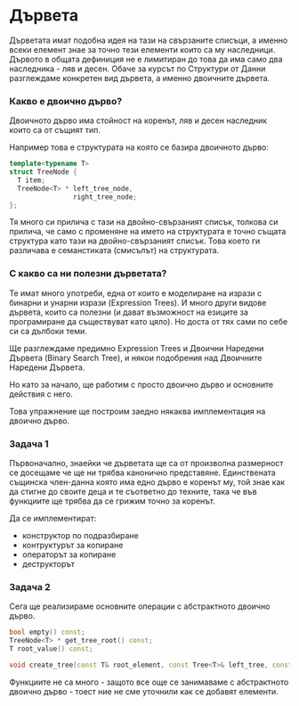 # Дървета
Дърветата имат подобна идея на тази на свързаните списъци, а именно всеки елемент знае за точно тези елементи които са му наследници. Дървото в общата дефиниция не е лимитиран до това да има само два наследника - ляв и десен. Обаче за курсът по Структури от Данни разглеждаме конкретен вид дървета, а именно двоичните дървета.

### Какво е двоично дърво?
Двоичното дърво има стойност на коренът, ляв и десен наследник които са от същият тип.

Например това е структурата на която се базира двоичното дърво:
```c++
template<typename T>
struct TreeNode {
  T item;
  TreeNode<T> * left_tree_node,
                right_tree_node;
};
```

Тя много си прилича с тази на двойно-свързаният списък, толкова си прилича, че само с променяне на името на структурата е точно същата структура като тази на двойно-свързаният списък.
Това което ги различава е семанстиката (смисълът) на структурата.

### С какво са ни полезни дърветата?
Те имат много употреби, една от които е моделиране на изрази с бинарни и унарни изрази (Expression Trees). И много други видове дървета, които са полезни (и дават възможност на езиците за програмиране да съществуват като цяло). Но доста от тях сами по себе си са дълбоки теми.

Ще разглеждаме предимно Expression Trees и Двоични Наредени Дървета (Binary Search Tree), и някои подобрения над Двоичните Наредени Дървета.

Но като за начало, ще работим с просто двоично дърво и основните действия с него.

Това упражнение ще построим заедно някаква имплементация на двоично дърво.

### Задача 1
Първоначално, знаейки че дърветата ще са от произволна размерност се досещаме че ще ни трябва канонично представяне.
Единствената същинска член-данна която има едно дърво е коренът му, той знае как да стигне до своите деца и те съответно до техните, така че във функциите ще трябва да се грижим точно за коренът.

Да се имплементират:
- конструктор по подразбиране
- контруктурът за копиране
- операторът за копиране
- деструкторът

### Задача 2
Сега ще реализираме основните операции с абстрактното двоично дърво.

```c++
bool empty() const;
TreeNode<T> * get_tree_root() const;
T root_value() const;

void create_tree(const T& root_element, const Tree<T>& left_tree, const Tree<T>& right_tree);
```

Функциите не са много - защото все още се занимаваме с абстрактното двоично дърво - тоест ние не сме уточнили как се добавят елементи. 
